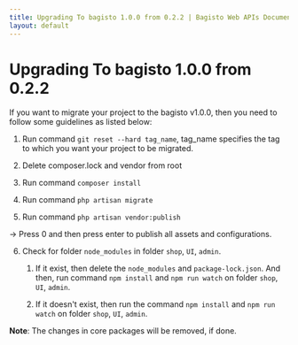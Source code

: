 ```yaml
---
title: Upgrading To bagisto 1.0.0 from 0.2.2 | Bagisto Web APIs Documentation
layout: default
---
```


# Upgrading To bagisto 1.0.0 from 0.2.2

If you want to migrate your project to the bagisto v1.0.0, then you need to follow some guidelines as listed below:

1. Run command `git reset --hard tag_name`, tag_name specifies the tag to which you want your project to be migrated.

2. Delete composer.lock and vendor from root

3. Run command `composer install`

4. Run command `php artisan migrate`

5. Run command `php artisan vendor:publish`

-> Press 0 and then press enter to publish all assets and configurations.

6. Check for folder `node_modules` in folder `shop`, `UI`, `admin`.

    1. If it exist, then delete the `node_modules` and `package-lock.json`. And then, run command `npm install` and `npm run watch` on folder `shop`, `UI`, `admin`.

    2. If it doesn't exist, then run the command `npm install` and `npm run watch` on folder `shop`, `UI`, `admin`.


**Note**: The changes in core packages will be removed, if done.